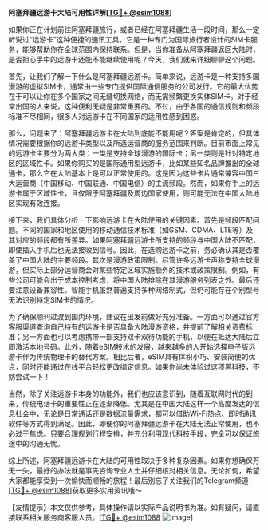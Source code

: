 **阿塞拜疆远游卡大陆可用性详解[[TG💪+ @esim1088](https://t.me/s/esim1088)]**

如果你正在计划前往阿塞拜疆旅行，或者已经在阿塞拜疆生活一段时间，那么一定听说过“远游卡”这种便捷的通讯工具。它是一种专门为国际旅行者设计的SIM卡服务，能够帮助你在全球范围内保持联系。但是，当你准备从阿塞拜疆返回大陆时，是否担心手中的远游卡还能不能继续使用呢？今天，我们就来详细聊聊这个问题。

首先，让我们了解一下什么是阿塞拜疆远游卡。简单来说，远游卡是一种支持多国漫游的虚拟SIM卡，通常由一些专门提供国际通信服务的公司发行。它的最大优势在于可以让你在多个国家之间无缝切换网络，而无需频繁更换实体SIM卡。对于经常出国的人来说，这种便利无疑是非常重要的。不过，由于各国的通信规则和频段标准不尽相同，很多人对远游卡在不同国家的适用性感到困惑。

那么，问题来了：阿塞拜疆远游卡在大陆到底能不能用呢？答案是肯定的，但具体情况需要根据你的远游卡类型以及所选运营商的服务范围来判断。目前市面上常见的远游卡主要分为两大类：一类是支持全球漫游的国际卡；另一类则是针对特定地区的区域性卡。如果你购买的是国际通用型远游卡，比如某些知名品牌推出的全球通卡，那么它在大陆基本上是可以正常使用的。这是因为这些卡片通常兼容中国三大运营商（中国移动、中国联通、中国电信）的主流频段。然而，如果你手上的远游卡属于区域性卡，且仅限于阿塞拜疆及周边国家使用，则可能无法在中国大陆地区实现有效连接。

接下来，我们具体分析一下影响远游卡在大陆使用的关键因素。首先是频段匹配问题。不同的国家和地区使用的移动通信技术标准（如GSM、CDMA、LTE等）及其对应的频段都有所差异。如果阿塞拜疆远游卡所支持的频段与中国大陆不匹配，即使插入手机后也无法接收到信号。因此，在选购远游卡之前，务必确认其是否覆盖了中国大陆的主要频段。其次是漫游政策限制。尽管许多远游卡声称支持全球漫游，但实际上部分运营商会对某些特定区域实施额外的技术或政策限制。例如，有些公司可能会出于成本控制考虑，将中国大陆排除在其漫游服务列表之外。最后还要注意设备兼容性。智能手机虽然普遍支持多种网络制式，但仍可能存在个别型号无法识别特定SIM卡的情况。

为了确保顺利过渡到国内环境，建议在出发前做好充分准备。一方面可以通过官方客服渠道查询自己持有的远游卡是否具备大陆漫游资格，并提前了解相关资费标准；另一方面也可以考虑携带一部支持双卡双待功能的手机，以便在抵达大陆后立即激活本地号码。此外，随着eSIM技术的发展，越来越多的人开始选择电子版远游卡作为传统物理卡的替代方案。相比后者，eSIM具有体积小巧、安装简便的优点，同时还能通过在线平台轻松更改绑定信息。如果你尚未体验过这项黑科技，不妨尝试一下！

当然，除了关注远游卡本身的功能外，我们也应该意识到，随着互联网时代的到来，传统电话卡的重要性正在逐渐降低。尤其是在中国大陆这样一个高度发达的信息社会中，无论是日常通话还是数据流量需求，都可以借助Wi-Fi热点、即时通讯软件等方式得到满足。因此，即便你的阿塞拜疆远游卡在大陆无法正常使用，也不必过于焦虑。只要合理规划行程安排，并充分利用现代科技手段，完全可以保证旅途中的沟通无忧。

综上所述，阿塞拜疆远游卡在大陆的可用性取决于多种复杂因素。如果你想确保万无一失，最好的办法就是事先咨询专业人士并仔细核对相关信息。无论如何，希望大家都能享受到一次愉快而顺畅的旅程！最后别忘了关注我们的Telegram频道[[TG💪+ @esim1088](https://t.me/s/esim1088)]获取更多实用资讯哦～

【友情提示】本文仅供参考，具体操作请以实际产品说明书为准。如有疑问，请直接联系相关服务商客服人员。[[TG💪+ @esim1088](https://t.me/s/esim1088) ![Image](https://i.postimg.cc/4NQfJmqS/Snipaste-2025-05-13-00-14-12.png)]